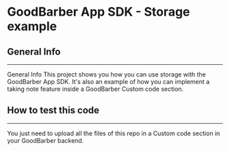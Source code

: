 GoodBarber App SDK - Storage example
======================
## General Info
***
General Info
This project shows you how you can use storage with the GoodBarber App SDK. 
It's also an example of how you can implement a taking note feature inside a GoodBarber Custom code section.

## How to test this code
***
You just need to upload all the files of this repo in a Custom code section in your GoodBarber backend.
